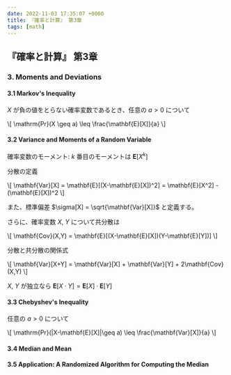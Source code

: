 ```yaml
---
date: 2022-11-03 17:35:07 +0000
title: 『確率と計算』 第3章
tags: [math]
---
```


## 『確率と計算』 第3章

### 3. Moments and Deviations
#### 3.1 Markov's Inequality

$X$ が負の値をとらない確率変数であるとき、任意の $a > 0$ について

\\[
\mathrm{Pr}(X \geq a) \leq \frac{\mathbf{E}[X]}{a}
\\]

#### 3.2 Variance and Moments of a Random Variable

確率変数のモーメント: $k$ 番目のモーメントは $\mathbf{E}[X^k]$

分散の定義

\\[
\mathbf{Var}[X] = \mathbf{E}[(X-\mathbf{E}[X])^2] = \mathbf{E}[X^2] - (\mathbf{E}[X])^2
\\]

また、標準偏差 $\sigma[X] = \sqrt{\mathbf{Var}[X]}$ と定義する。

さらに、確率変数 $X$, $Y$ について共分散は

\\[
\mathbf{Cov}(X,Y) = \mathbf{E}[(X-\mathbf{E}[X])(Y-\mathbf{E}[Y])]
\\]

分散と共分散の関係式

\\[
\mathbf{Var}[X+Y] = \mathbf{Var}[X] + \mathbf{Var}[Y] + 2\mathbf{Cov}(X,Y)
\\]

$X$, $Y$ が独立なら $\mathbf{E}[X \cdot Y]=\mathbf{E}[X]\cdot\mathbf{E}[Y]$

#### 3.3 Chebyshev's Inequality

任意の $a>0$ について

\\[
\mathrm{Pr}(|X-\mathbf{E}[X]|\geq a) \leq \frac{\mathbf{Var}[X]}{a}
\\]

#### 3.4 Median and Mean
#### 3.5 Application: A Randomized Algorithm for Computing the Median
